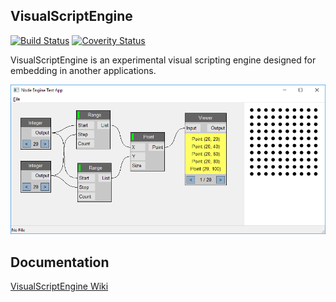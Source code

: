 ## VisualScriptEngine

[![Build Status](https://travis-ci.org/kovacsv/VisualScriptEngine.svg?branch=master)](https://travis-ci.org/kovacsv/VisualScriptEngine)
[![Coverity Status](https://scan.coverity.com/projects/14955/badge.svg)](https://scan.coverity.com/projects/kovacsv-visualscriptengine)

VisualScriptEngine is an experimental visual scripting engine designed for embedding in another applications.

![Screenshot](Documentation/Screenshots/WindowsTestApp01.png?raw=true "Windows Test Application")

## Documentation

[VisualScriptEngine Wiki](https://github.com/kovacsv/VisualScriptEngine/wiki)

